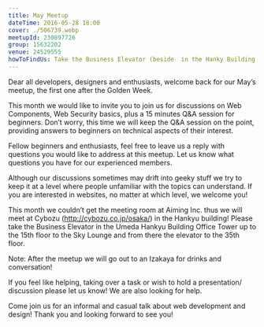 ```yaml
---
title: May Meetup
dateTime: 2016-05-28 18:00
cover: ./506739.webp
meetupId: 230897726
group: 15632202
venue: 24529555
howToFindUs: Take the Business Elevator (beside  in the Hanky Building in Umeda
---
```


Dear all developers, designers and enthusiasts, welcome back for our May’s meetup, the first one after the Golden Week.

This month we would like to invite you to join us for discussions on Web Components, Web Security basics, plus a 15 minutes Q&A session for beginners. Don’t worry, this time we will keep the Q&A session on the point, providing answers to beginners on technical aspects of their interest.

Fellow beginners and enthusiasts, feel free to leave us a reply with questions you would like to address at this meetup. Let us know what questions you have for our experienced members.

Although our discussions sometimes may drift into geeky stuff we try to keep it at a level where people unfamiliar with the topics can understand. If you are interested in websites, no matter at which level, we welcome you!

This month we couldn’t get the meeting room at Aiming Inc. thus we will meet at Cybozu (http://cybozu.co.jp/osaka/) in the Hankyu building! Please take the Business Elevator in the Umeda Hankyu Building Office Tower up to the 15th floor to the Sky Lounge and from there the elevator to the 35th floor.

Note: After the meetup we will go out to an Izakaya for drinks and conversation!

If you feel like helping, taking over a task or wish to hold a presentation/ discussion please let us know! We are also looking for help.

Come join us for an informal and casual talk about web development and design! Thank you and looking forward to see you!
